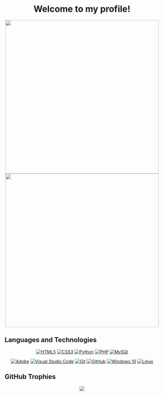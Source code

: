 <h1 align='center'>Welcome to my profile!</h1>

<div align="center">
<img width=500px src="https://github-readme-stats-sigma-five.vercel.app/api?username=Rudiks1&show_icons=true&hide=prs&theme=dark&bg_color=DEG,04ff00,00ff80&text_color=000&hide_title=true&icon_color=000&border_radius=15&hide_border=true&ring_color=000&include_all_commits=true">
<img width=500px src="https://github-readme-stats-sigma-five.vercel.app/api/top-langs/?username=Rudiks1&layout=compact&bg_color=DEG,04ff00,00ff80&text_color=000&title_color=000&hide_border=true&border_radius=15&hide_title=true">
</div>



<h2>Languages and Technologies</h2>
<p align="center">
  <a href="https://en.wikipedia.org/wiki/HTML5" target="_blank"><img alt="HTML5" src="https://img.shields.io/badge/html5-%23E34F26.svg?&style=for-the-badge&logo=html5&logoColor=white"/></a>
  <a href="https://en.wikipedia.org/wiki/CSS" target="_blank"><img alt="CSS3" src="https://img.shields.io/badge/css3-%231572B6.svg?&style=for-the-badge&logo=css3&logoColor=white"/></a>
  <a href="https://www.python.org" target="_blank"><img alt="Python" src="https://img.shields.io/badge/python-%2314354C.svg?&style=for-the-badge&logo=python&logoColor=white"/></a>
  <a href="https://www.php.net" target="_blank"><img alt="PHP" src="https://img.shields.io/badge/php-%23563D7C.svg?&style=for-the-badge&logo=php&logoColor=white"/></a>
  <a href="https://www.mysql.com" target="_blank"><img alt="MySQl" src="https://img.shields.io/badge/mysql-%2300f.svg?style=for-the-badge&logo=mysql&logoColor=white"/></a>
</p>

<p align="center">
  <a href="https://www.adobe.com" target="_blank"><img alt="Adobe" src="https://img.shields.io/badge/adobe-%23FF0000.svg?&style=for-the-badge&logo=adobe&logoColor=white"/></a>
  <a href="https://code.visualstudio.com" target="_blank"><img alt="Visual Studio Code" src="https://img.shields.io/badge/VisualStudioCode-0078d7.svg?&style=for-the-badge&logo=visual-studio-code&logoColor=white"/></a>
  <a href="https://git-scm.com" target="_blank"><img alt="Git" src="https://img.shields.io/badge/git-%23F05033.svg?&style=for-the-badge&logo=git&logoColor=white"/></a>
  <a href="https://github.com" target="_blank"><img alt="GitHub" src="https://img.shields.io/badge/github-%23121011.svg?&style=for-the-badge&logo=github&logoColor=white"/></a>
  <a href="https://www.microsoft.com/en-gb/software-download/windows10" target="_blank"><img alt="Windows 10" src="https://img.shields.io/badge/Windows-0078D6?style=for-the-badge&logo=windows&logoColor=white"/></a>
  <a href="https://www.linux.org" target="_blank"><img alt="Linux" src="https://img.shields.io/badge/linux-%234285F4.svg?&style=for-the-badge&logo=linux&logoColor=white"/></a>
</p>

<h2>GitHub Trophies</h2>
<p align="center">
<img src="https://github-profile-trophy.vercel.app/?username=Rudiks1&column=4&margin-w=5&margin-h=5&theme=darkhub">
</p>
